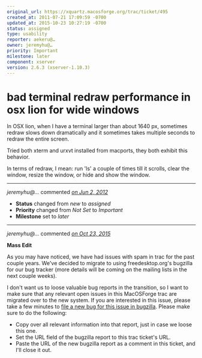 ```yaml
---
original_url: https://xquartz.macosforge.org/trac/ticket/495
created_at: 2011-07-21 17:09:59 -0700
updated_at: 2015-10-23 10:27:19 -0700
status: assigned
type: usability
reporter: aekeru@…
owner: jeremyhu@…
priority: Important
milestone: later
component: xserver
version: 2.6.3 (xserver-1.10.3)
---
```


bad terminal redraw performance in osx lion for wide windows
============================================================


In OSX lion, when I have a terminal larger than about 1640 px, sometimes redraw slows down dramatically and it sometimes takes multiple seconds to redraw the entire screen.

Tried both xterm and urxvt installed from macports, they both exhibit this behavior.

In terms of redraw, I mean: run 'ls' a couple of times till it scrolls, clear the window, resize the window, or hide and show the window.



---

*jeremyhu@…* commented *[on Jun 2, 2012](https://xquartz.macosforge.org/trac/ticket/495#comment:1 "June 2, 2012 at 2:13 AM PDT")*

-   **Status** changed from *new* to *assigned*
-   **Priority** changed from *Not Set* to *Important*
-   **Milestone** set to *later*



---

*jeremyhu@…* commented *[on Oct 23, 2015](https://xquartz.macosforge.org/trac/ticket/495#comment:409 "October 23, 2015 at 10:27 AM PDT")*

**Mass Edit**

As you may have noticed, we have had issues with spam in trac for the past couple years. We've decided to migrate to using freedesktop.org's bugzilla for our bug tracker (more details will be coming on the mailing lists in the next couple weeks).

I don't want us to loose valuable bug reports in the transition, so I want to make sure that any relevant open issues in this MacOSForge trac are migrated over to the new system. If you are interested in this issue, please take a few minutes to [file a new bug for this issue in bugzilla](https://bugs.freedesktop.org/enter_bug.cgi?product=XQuartz&component=New%20Bugs). Please make sure to do the following:

-   Copy over all relevant information into that report, just in case we loose this one.
-   Set the URL field of the bugzilla report to this trac ticket's URL.
-   Paste the URL of the new bugzilla report as a comment in this ticket, and I'll close it out.



